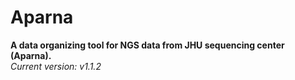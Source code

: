 # Aparna
**A data organizing tool for NGS data from JHU sequencing center (Aparna).**    
*Current version: v1.1.2*
